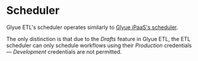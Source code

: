 # Scheduler

Glyue ETL's scheduler operates similarly to [Glyue iPaaS's scheduler](../glyue-platform-reference/integration-scheduler.md).

The only distinction is that due to the _Drafts_ feature in Glyue ETL, the ETL scheduler can only schedule workflows using their _Production_ credentials — _Development_ credentials are not permitted.
